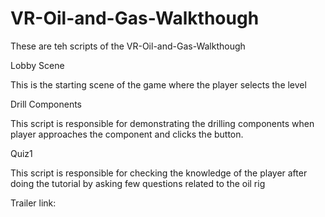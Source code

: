 # VR-Oil-and-Gas-Walkthough
These are teh scripts of the VR-Oil-and-Gas-Walkthough 

Lobby Scene

This is the starting scene of the game where the player selects the level

Drill Components 

This script is responsible for demonstrating the drilling components when player approaches the component and clicks the button.

Quiz1 

This script is responsible for checking the knowledge of the player after doing the tutorial by asking few questions related to the oil rig

Trailer link:
